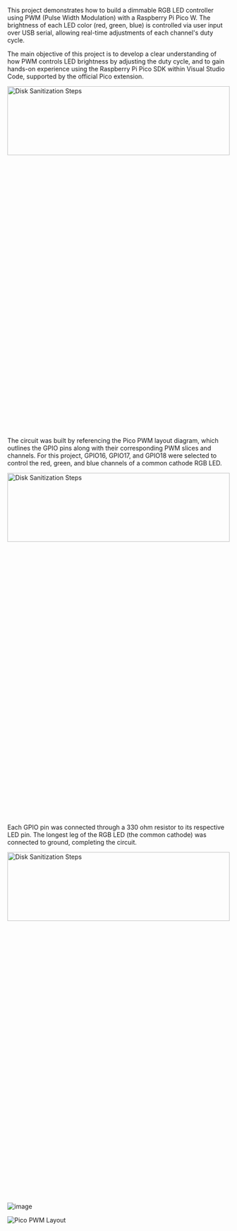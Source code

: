 This project demonstrates how to build a dimmable RGB LED controller using PWM (Pulse Width Modulation) with a Raspberry Pi Pico W. The brightness of each LED color (red, green, blue) is controlled via user input over USB serial, allowing real-time adjustments of each channel's duty cycle.

The main objective of this project is to develop a clear understanding of how PWM controls LED brightness by adjusting the duty cycle, and to gain hands-on experience using the Raspberry Pi Pico SDK within Visual Studio Code, supported by the official Pico extension.

<img src="https://github.com/user-attachments/assets/b5bb4672-7a68-4cf8-adb6-1525310fd4e0" height="20%" width="100%" alt="Disk Sanitization Steps"/>

The circuit was built by referencing the Pico PWM layout diagram, which outlines the GPIO pins along with their corresponding PWM slices and channels. For this project, GPIO16, GPIO17, and GPIO18 were selected to control the red, green, and blue channels of a common cathode RGB LED.

<img src="https://github.com/user-attachments/assets/948efbb2-78ef-4658-b533-5855249a096c" height="20%" width="100%" alt="Disk Sanitization Steps"/>

Each GPIO pin was connected through a 330 ohm resistor to its respective LED pin. The longest leg of the RGB LED (the common cathode) was connected to ground, completing the circuit.

<img src="https://github.com/user-attachments/assets/1c2be0dc-76cb-4c86-9447-313cb74e6538" height="20%" width="100%" alt="Disk Sanitization Steps"/>

![image](https://github.com/user-attachments/assets/948efbb2-78ef-4658-b533-5855249a096c)


![Pico PWM Layout](https://github.com/user-attachments/assets/1c2be0dc-76cb-4c86-9447-313cb74e6538)

